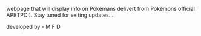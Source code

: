 webpage that will display info on Pokémans delivert from Pokémons official API(TPCI).
Stay tuned for exiting updates...

developed by -
M
F
D
